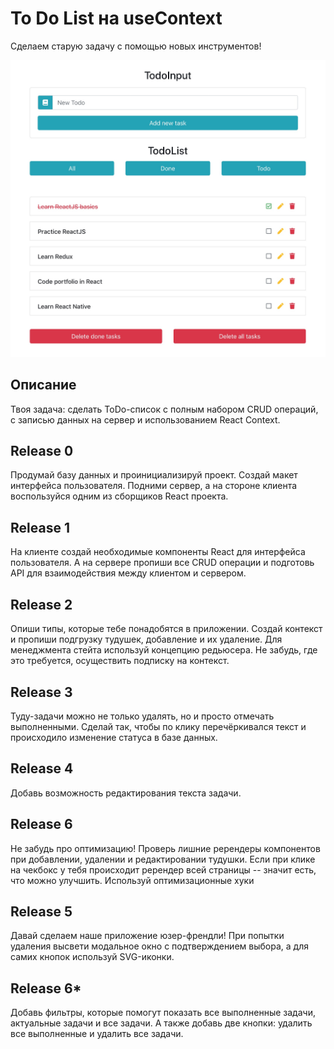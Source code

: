 # To Do List на useContext

Сделаем старую задачу с помощью новых инструментов!

![React todo list template](readme-assets/react-todo-list.jpg)

## Описание

Твоя задача: сделать ToDo-список с полным набором CRUD операций, с записью данных на сервер и использованием React Context.

## Release 0

Продумай базу данных и проинициализируй проект. Создай макет интерфейса пользователя. Подними сервер, а на стороне клиента воспользуйся одним из сборщиков React проекта.

## Release 1

На клиенте создай необходимые компоненты React для интерфейса пользователя. А на сервере пропиши все CRUD операции и подготовь API для взаимодействия между клиентом и сервером.

## Release 2

Опиши типы, которые тебе понадобятся в приложении. Создай контекст и пропиши подгрузку тудушек, добавление и их удаление. Для менеджмента стейта используй концепцию редьюсера. Не забудь, где это требуется, осуществить подписку на контекст.

## Release 3

Туду-задачи можно не только удалять, но и просто отмечать выполненными. Сделай так, чтобы по клику перечёркивался текст и происходило изменение статуса в базе данных.

## Release 4

Добавь возможность редактирования текста задачи.

## Release 6

Не забудь про оптимизацию! Проверь лишние ререндеры компонентов при добавлении, удалении и редактировании тудушки. Если при клике на чекбокс у тебя происходит ререндер всей страницы -- значит есть, что можно улучшить. Используй оптимизационные хуки

## Release 5

Давай сделаем наше приложение юзер-френдли! При попытки удаления высвети модальное окно с подтверждением выбора, а для самих кнопок используй SVG-иконки.

## Release 6\*

Добавь фильтры, которые помогут показать все выполненные задачи, актуальные задачи и все задачи. А также добавь две кнопки: удалить все выполненные и удалить все задачи.
